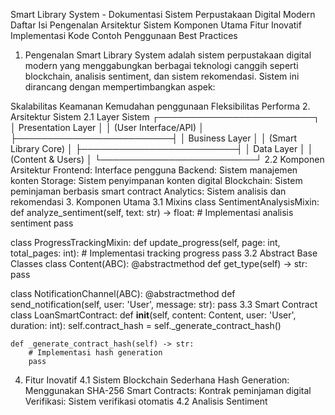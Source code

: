 Smart Library System - Dokumentasi Sistem Perpustakaan Digital Modern
Daftar Isi
Pengenalan
Arsitektur Sistem
Komponen Utama
Fitur Inovatif
Implementasi Kode
Contoh Penggunaan
Best Practices
1. Pengenalan
Smart Library System adalah sistem perpustakaan digital modern yang menggabungkan berbagai teknologi canggih seperti blockchain, analisis sentiment, dan sistem rekomendasi. Sistem ini dirancang dengan mempertimbangkan aspek:

Skalabilitas
Keamanan
Kemudahan penggunaan
Fleksibilitas
Performa
2. Arsitektur Sistem
2.1 Layer Sistem
┌─────────────────────────┐
│    Presentation Layer   │
│  (User Interface/API)   │
├─────────────────────────┤
│    Business Layer       │
│  (Smart Library Core)   │
├─────────────────────────┤
│    Data Layer           │
│  (Content & Users)      │
└─────────────────────────┘
2.2 Komponen Arsitektur
Frontend: Interface pengguna
Backend: Sistem manajemen konten
Storage: Sistem penyimpanan konten digital
Blockchain: Sistem peminjaman berbasis smart contract
Analytics: Sistem analisis dan rekomendasi
3. Komponen Utama
3.1 Mixins
class SentimentAnalysisMixin:
    def analyze_sentiment(self, text: str) -> float:
        # Implementasi analisis sentiment
        pass

class ProgressTrackingMixin:
    def update_progress(self, page: int, total_pages: int):
        # Implementasi tracking progress
        pass
3.2 Abstract Base Classes
class Content(ABC):
    @abstractmethod
    def get_type(self) -> str:
        pass

class NotificationChannel(ABC):
    @abstractmethod
    def send_notification(self, user: 'User', message: str):
        pass
3.3 Smart Contract
class LoanSmartContract:
    def __init__(self, content: Content, user: 'User', duration: int):
        self.contract_hash = self._generate_contract_hash()
        
    def _generate_contract_hash(self) -> str:
        # Implementasi hash generation
        pass
4. Fitur Inovatif
4.1 Sistem Blockchain Sederhana
Hash Generation: Menggunakan SHA-256
Smart Contracts: Kontrak peminjaman digital
Verifikasi: Sistem verifikasi otomatis
4.2 Analisis Sentiment